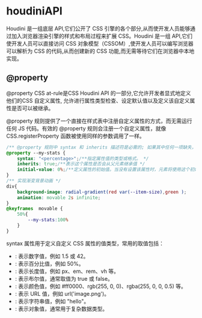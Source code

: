# houdiniAPI

Houdini 是一组底层 API,它们公开了 CSS 引擎的各个部分,从而使开发人员能够通过加入浏览器渲染引擎的样式和布局过程来扩展 CSS。Houdini 是一组 API,它们使开发人员可以直接访问 CSS 对象模型（CSSOM）,使开发人员可以编写浏览器可以解析为 CSS 的代码,从而创建新的 CSS 功能,而无需等待它们在浏览器中本地实现。

## @property

@property CSS at-rule是CSS Houdini API 的一部分,它允许开发者显式地定义他们的CSS 自定义属性, 允许进行属性类型检查、设定默认值以及定义该自定义属性是否可以被继承。

@property 规则提供了一个直接在样式表中注册自定义属性的方式，而无需运行任何 JS 代码。有效的 @property 规则会注册一个自定义属性，就像 CSS.registerProperty 函数被使用同样的参数调用了一样。

```CSS
/** @property 规则中 syntax 和 inherits 描述符是必需的; 如果其中任何一项缺失，整条规则都将失效并且会被忽略。 initial-value 描述符仅在 syntax 描述符为通用 syntax 定义时是可选的，否则initial-value也是必需的——如果此时该描述符缺失，整条规则都将失效且被忽略。*/
@property --my-stats {
	syntax: "<percentage>";/**指定属性值的类型或格式。 */
	inherits: true;/**表示这个属性是否会从父元素继承值 */
	initial-value: 0%;/**定义属性的初始值。当没有设置该属性时，元素将使用这个初始值。*/
}
/** 实现渐变背景动画 */
div{
	background-image: radial-gradient(red var(--item-size),green );
	animation: movable 2s infinite;
}
@keyframes  movable {
	50%{
		--my-stats:100%
	}
}
```
syntax 属性用于定义自定义 CSS 属性的值类型，常用的取值包括：
- <number>: 表示数字值，例如 1.5 或 42。
- <percentage>: 表示百分比值，例如 50%。
- <length>: 表示长度值，例如 px、em、rem、vh 等。
- <boolean>: 表示布尔值，通常取值为 true 或 false。
- <color>: 表示颜色值，例如 #ff0000、rgb(255, 0, 0)、rgba(255, 0, 0, 0.5) 等。
- <url>: 表示 URL 值，例如 url('image.png')。
- <string>: 表示字符串值，例如 "hello"。
- <object>: 表示对象值，通常用于复杂数据类型。
